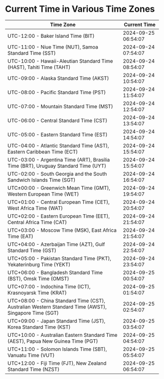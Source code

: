 # Current Time in Various Time Zones

| Time Zone | Current Time |
|-----------|--------------|
| UTC-12:00 - Baker Island Time (BIT) | 2024-09-25 06:54:07 |
| UTC-11:00 - Niue Time (NUT), Samoa Standard Time (SST) | 2024-09-24 07:54:07 |
| UTC-10:00 - Hawaii-Aleutian Standard Time (HAST), Tahiti Time (TAHT) | 2024-09-24 08:54:07 |
| UTC-09:00 - Alaska Standard Time (AKST) | 2024-09-24 10:54:07 |
| UTC-08:00 - Pacific Standard Time (PST) | 2024-09-24 11:54:07 |
| UTC-07:00 - Mountain Standard Time (MST) | 2024-09-24 12:54:07 |
| UTC-06:00 - Central Standard Time (CST) | 2024-09-24 13:54:07 |
| UTC-05:00 - Eastern Standard Time (EST) | 2024-09-24 14:54:07 |
| UTC-04:00 - Atlantic Standard Time (AST), Eastern Caribbean Time (ECT) | 2024-09-24 15:54:07 |
| UTC-03:00 - Argentina Time (ART), Brasília Time (BRT), Uruguay Standard Time (UYT) | 2024-09-24 15:54:07 |
| UTC-02:00 - South Georgia and the South Sandwich Islands Time (SGT) | 2024-09-24 16:54:07 |
| UTC±00:00 - Greenwich Mean Time (GMT), Western European Time (WET) | 2024-09-24 19:54:07 |
| UTC+01:00 - Central European Time (CET), West Africa Time (WAT) | 2024-09-24 20:54:07 |
| UTC+02:00 - Eastern European Time (EET), Central Africa Time (CAT) | 2024-09-24 21:54:07 |
| UTC+03:00 - Moscow Time (MSK), East Africa Time (EAT) | 2024-09-24 21:54:07 |
| UTC+04:00 - Azerbaijan Time (AZT), Gulf Standard Time (GST) | 2024-09-24 22:54:07 |
| UTC+05:00 - Pakistan Standard Time (PKT), Yekaterinburg Time (YEKT) | 2024-09-24 23:54:07 |
| UTC+06:00 - Bangladesh Standard Time (BST), Omsk Time (OMST) | 2024-09-25 00:54:07 |
| UTC+07:00 - Indochina Time (ICT), Krasnoyarsk Time (KRAT) | 2024-09-25 01:54:07 |
| UTC+08:00 - China Standard Time (CST), Australian Western Standard Time (AWST), Singapore Time (SGT) | 2024-09-25 02:54:07 |
| UTC+09:00 - Japan Standard Time (JST), Korea Standard Time (KST) | 2024-09-25 03:54:07 |
| UTC+10:00 - Australian Eastern Standard Time (AEST), Papua New Guinea Time (PGT) | 2024-09-25 04:54:07 |
| UTC+11:00 - Solomon Islands Time (SBT), Vanuatu Time (VUT) | 2024-09-25 05:54:07 |
| UTC+12:00 - Fiji Time (FJT), New Zealand Standard Time (NZST) | 2024-09-25 06:54:07 |
